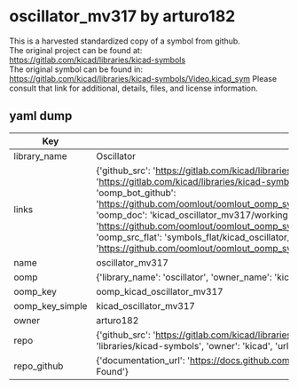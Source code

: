 # oscillator_mv317 by arturo182  
This is a harvested standardized copy of a symbol from github.  
The original project can be found at:  
https://gitlab.com/kicad/libraries/kicad-symbols  
The original symbol can be found in:
https://gitlab.com/kicad/libraries/kicad-symbols/Video.kicad_sym
Please consult that link for additional, details, files, and license information.  
## yaml dump  
| Key | Value |  
| --- | --- |  
| library_name | Oscillator |  
| links | {'github_src': 'https://gitlab.com/kicad/libraries/kicad-symbols/Video.kicad_sym', 'github_src_repo': 'https://gitlab.com/kicad/libraries/kicad-symbols', 'oomp_bot': 'kicad_oscillator_mv317/working', 'oomp_bot_github': 'https://github.com/oomlout/oomlout_oomp_symbol_bot/tree/main/kicad_oscillator_mv317/working', 'oomp_doc': 'kicad_oscillator_mv317/working', 'oomp_doc_github': 'https://github.com/oomlout/oomlout_oomp_symbol_doc/tree/main/kicad_oscillator_mv317/working', 'oomp_src_flat': 'symbols_flat/kicad_oscillator_mv317/working', 'oomp_src_flat_github': 'https://github.com/oomlout/oomlout_oomp_symbol_src/tree/main/kicad_oscillator_mv317/working'} |  
| name | oscillator_mv317 |  
| oomp | {'library_name': 'oscillator', 'owner_name': 'kicad', 'symbol_name': 'oscillator_mv317'} |  
| oomp_key | oomp_kicad_oscillator_mv317 |  
| oomp_key_simple | kicad_oscillator_mv317 |  
| owner | arturo182 |  
| repo | {'github_src': 'https://gitlab.com/kicad/libraries/kicad-symbols/Video.kicad_sym', 'name': 'libraries/kicad-symbols', 'owner': 'kicad', 'url': 'https://gitlab.com/kicad/libraries/kicad-symbols'} |  
| repo_github | {'documentation_url': 'https://docs.github.com/rest/repos/repos#get-a-repository', 'message': 'Not Found'} |  

